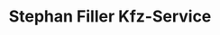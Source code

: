 ---
title: "Stephan Filler Kfz-Service"
url: /braunfels/stephan-filler-kfz-service/
shop: Autowerkstatt
---